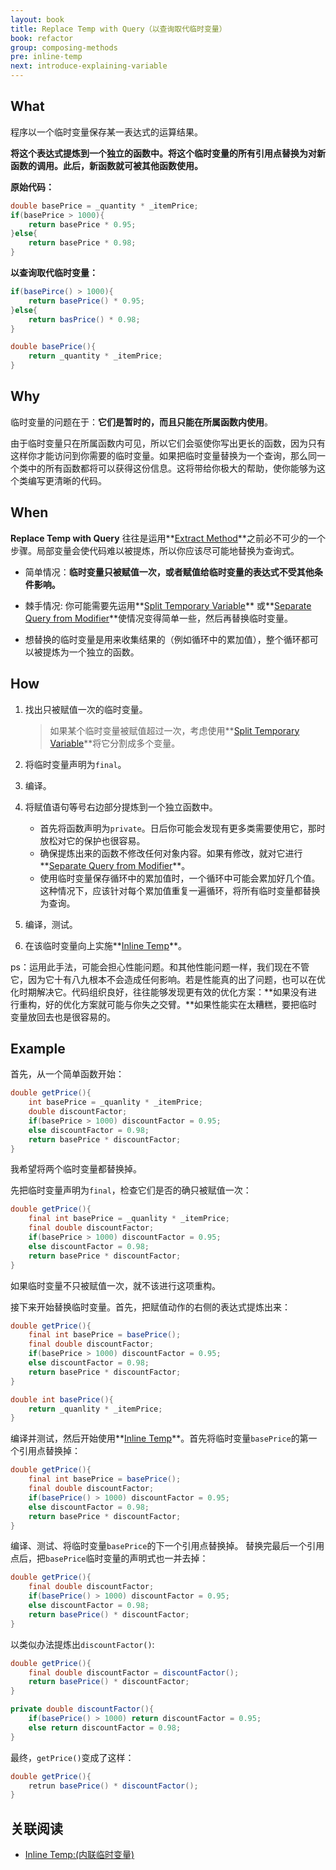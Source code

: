 ```yaml
---
layout: book
title: Replace Temp with Query（以查询取代临时变量）
book: refactor
group: composing-methods
pre: inline-temp
next: introduce-explaining-variable
---
```



## What

程序以一个临时变量保存某一表达式的运算结果。

**将这个表达式提炼到一个独立的函数中。将这个临时变量的所有引用点替换为对新函数的调用。此后，新函数就可被其他函数使用。**


**原始代码：**

```java
double basePrice = _quantity * _itemPrice;
if(basePrice > 1000){
    return basePrice * 0.95;
}else{
    return basePrice * 0.98;
}
```

**以查询取代临时变量：**

```java
if(basePirce() > 1000){
    return basePrice() * 0.95;
}else{
    return basPrice() * 0.98;
}

double basePrice(){
    return _quantity * _itemPrice;
}
```

## Why

临时变量的问题在于：**它们是暂时的，而且只能在所属函数内使用**。

由于临时变量只在所属函数内可见，所以它们会驱使你写出更长的函数，因为只有这样你才能访问到你需要的临时变量。如果把临时变量替换为一个查询，那么同一个类中的所有函数都将可以获得这份信息。这将带给你极大的帮助，使你能够为这个类编写更清晰的代码。

## When

**Replace Temp with Query** 往往是运用**[Extract Method](extract-method.html)**之前必不可少的一个步骤。局部变量会使代码难以被提炼，所以你应该尽可能地替换为查询式。

* 简单情况：**临时变量只被赋值一次，或者赋值给临时变量的表达式不受其他条件影响。**

* 棘手情况: 你可能需要先运用**[Split Temporary Variable](split-temporary-variable.html)** 或**[Separate Query from Modifier](../making-method-calls-simpler/separate-query-from-modifier.html)**使情况变得简单一些，然后再替换临时变量。

* 想替换的临时变量是用来收集结果的（例如循环中的累加值），整个循环都可以被提炼为一个独立的函数。


## How

1. 找出只被赋值一次的临时变量。

    > 如果某个临时变量被赋值超过一次，考虑使用**[Split Temporary Variable](split-temporary-variable.html)**将它分割成多个变量。

2. 将临时变量声明为`final`。

3. 编译。

4. 将赋值语句等号右边部分提炼到一个独立函数中。

    * 首先将函数声明为`private`。日后你可能会发现有更多类需要使用它，那时放松对它的保护也很容易。
    * 确保提炼出来的函数不修改任何对象内容。如果有修改，就对它进行**[Separate Query from Modifier](../making-method-calls-simpler/separate-query-from-modifier.html)**。
    * 使用临时变量保存循环中的累加值时，一个循环中可能会累加好几个值。这种情况下，应该针对每个累加值重复一遍循环，将所有临时变量都替换为查询。

5. 编译，测试。

6. 在该临时变量向上实施**[Inline Temp](inline-method.html)**。


ps：运用此手法，可能会担心性能问题。和其他性能问题一样，我们现在不管它，因为它十有八九根本不会造成任何影响。若是性能真的出了问题，也可以在优化时期解决它。代码组织良好，往往能够发现更有效的优化方案：**如果没有进行重构，好的优化方案就可能与你失之交臂。**如果性能实在太糟糕，要把临时变量放回去也是很容易的。

## Example

首先，从一个简单函数开始：

```java
double getPrice(){
    int basePrice = _quanlity * _itemPrice;
    double discountFactor;
    if(basePrice > 1000) discountFactor = 0.95;
    else discountFactor = 0.98;
    return basePrice * discountFactor;
}
```

我希望将两个临时变量都替换掉。

先把临时变量声明为`final`，检查它们是否的确只被赋值一次：

```java
double getPrice(){
    final int basePrice = _quanlity * _itemPrice;
    final double discountFactor;
    if(basePrice > 1000) discountFactor = 0.95;
    else discountFactor = 0.98;
    return basePrice * discountFactor;
}
```

如果临时变量不只被赋值一次，就不该进行这项重构。

接下来开始替换临时变量。首先，把赋值动作的右侧的表达式提炼出来：

```java
double getPrice(){
    final int basePrice = basePrice();
    final double discountFactor;
    if(basePrice > 1000) discountFactor = 0.95;
    else discountFactor = 0.98;
    return basePrice * discountFactor;
}

double int basePrice(){
    return _quanlity * _itemPrice;
}
```

编译并测试，然后开始使用**[Inline Temp](inline-temp.html)**。首先将临时变量`basePrice`的第一个引用点替换掉：

```java
double getPrice(){
    final int basePrice = basePrice();
    final double discountFactor;
    if(basePrice() > 1000) discountFactor = 0.95;
    else discountFactor = 0.98;
    return basePrice * discountFactor;
}
```

编译、测试、将临时变量`basePrice`的下一个引用点替换掉。
替换完最后一个引用点后，把`basePrice`临时变量的声明式也一并去掉：

```java
double getPrice(){
    final double discountFactor;
    if(basePrice() > 1000) discountFactor = 0.95;
    else discountFactor = 0.98;
    return basePrice() * discountFactor;
}
```

以类似办法提炼出`discountFactor()`:

```java
double getPrice(){
    final double discountFactor = discountFactor();
    return basePrice() * discountFactor;
}

private double discountFactor(){
    if(basePrice() > 1000) return discountFactor = 0.95;
    else return discountFactor = 0.98;
}
```


最终，`getPrice()`变成了这样：

```java
double getPrice(){
    retrun basePrice() * discountFactor();
}
```

## 关联阅读

* [Inline Temp:(内联临时变量)](inline-temp.html)